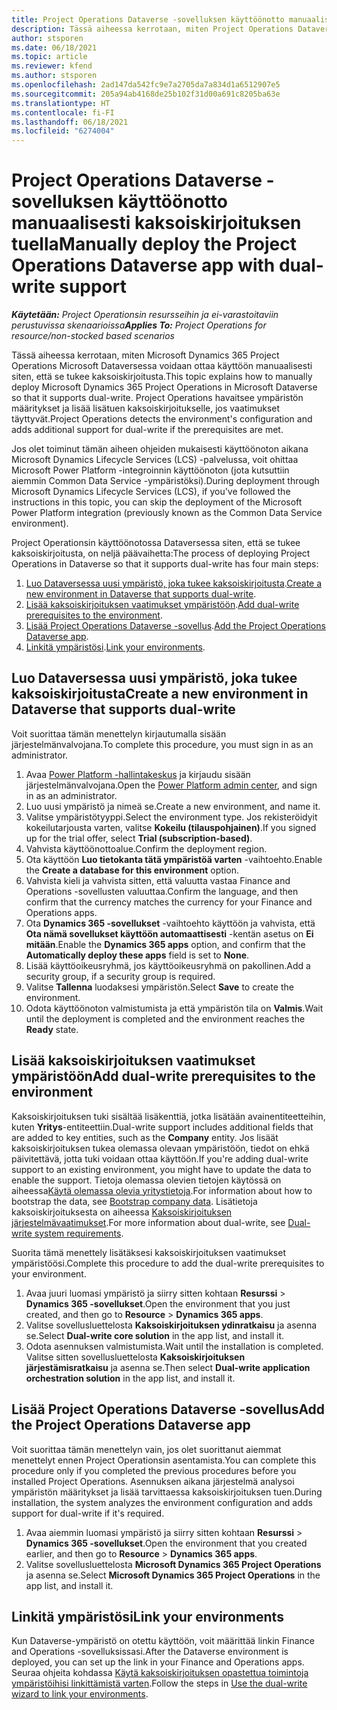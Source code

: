 ```yaml
---
title: Project Operations Dataverse -sovelluksen käyttöönotto manuaalisesti kaksoiskirjoituksen tuella
description: Tässä aiheessa kerrotaan, miten Project Operations Dataverse-sovellus voidaan ottaa käyttöön manuaalisesti siten, että se tukee kaksoiskirjoitusta.
author: stsporen
ms.date: 06/18/2021
ms.topic: article
ms.reviewer: kfend
ms.author: stsporen
ms.openlocfilehash: 2ad147da542fc9e7a2705da7a834d1a6512907e5
ms.sourcegitcommit: 205a94ab4168de25b102f31d00a691c8205ba63e
ms.translationtype: HT
ms.contentlocale: fi-FI
ms.lasthandoff: 06/18/2021
ms.locfileid: "6274004"
---
```

# <a name="manually-deploy-the-project-operations-dataverse-app-with-dual-write-support"></a><span data-ttu-id="d10c6-103">Project Operations Dataverse -sovelluksen käyttöönotto manuaalisesti kaksoiskirjoituksen tuella</span><span class="sxs-lookup"><span data-stu-id="d10c6-103">Manually deploy the Project Operations Dataverse app with dual-write support</span></span>

<span data-ttu-id="d10c6-104">_**Käytetään:** Project Operationsin resursseihin ja ei-varastoitaviin perustuvissa skenaarioissa_</span><span class="sxs-lookup"><span data-stu-id="d10c6-104">_**Applies To:** Project Operations for resource/non-stocked based scenarios_</span></span>

<span data-ttu-id="d10c6-105">Tässä aiheessa kerrotaan, miten Microsoft Dynamics 365 Project Operations Microsoft Dataversessa voidaan ottaa käyttöön manuaalisesti siten, että se tukee kaksoiskirjoitusta.</span><span class="sxs-lookup"><span data-stu-id="d10c6-105">This topic explains how to manually deploy Microsoft Dynamics 365 Project Operations in Microsoft Dataverse so that it supports dual-write.</span></span> <span data-ttu-id="d10c6-106">Project Operations havaitsee ympäristön määritykset ja lisää lisätuen kaksoiskirjoitukselle, jos vaatimukset täyttyvät.</span><span class="sxs-lookup"><span data-stu-id="d10c6-106">Project Operations detects the environment's configuration and adds additional support for dual-write if the prerequisites are met.</span></span>

<span data-ttu-id="d10c6-107">Jos olet toiminut tämän aiheen ohjeiden mukaisesti käyttöönoton aikana Microsoft Dynamics Lifecycle Services (LCS) -palvelussa, voit ohittaa Microsoft Power Platform -integroinnin käyttöönoton (jota kutsuttiin aiemmin Common Data Service -ympäristöksi).</span><span class="sxs-lookup"><span data-stu-id="d10c6-107">During deployment through Microsoft Dynamics Lifecycle Services (LCS), if you've followed the instructions in this topic, you can skip the deployment of the Microsoft Power Platform integration (previously known as the Common Data Service environment).</span></span>

<span data-ttu-id="d10c6-108">Project Operationsin käyttöönotossa Dataversessa siten, että se tukee kaksoiskirjoitusta, on neljä päävaihetta:</span><span class="sxs-lookup"><span data-stu-id="d10c6-108">The process of deploying Project Operations in Dataverse so that it supports dual-write has four main steps:</span></span>

1. <span data-ttu-id="d10c6-109">[Luo Dataversessa uusi ympäristö, joka tukee kaksoiskirjoitusta](#create).</span><span class="sxs-lookup"><span data-stu-id="d10c6-109">[Create a new environment in Dataverse that supports dual-write](#create).</span></span>
2. <span data-ttu-id="d10c6-110">[Lisää kaksoiskirjoituksen vaatimukset ympäristöön](#prerequisites).</span><span class="sxs-lookup"><span data-stu-id="d10c6-110">[Add dual-write prerequisites to the environment](#prerequisites).</span></span>
3. <span data-ttu-id="d10c6-111">[Lisää Project Operations Dataverse -sovellus](#dataverse).</span><span class="sxs-lookup"><span data-stu-id="d10c6-111">[Add the Project Operations Dataverse app](#dataverse).</span></span>
4. <span data-ttu-id="d10c6-112">[Linkitä ympäristösi](#link).</span><span class="sxs-lookup"><span data-stu-id="d10c6-112">[Link your environments](#link).</span></span>

## <a name="create-a-new-environment-in-dataverse-that-supports-dual-write"></a><a name="create"></a><span data-ttu-id="d10c6-113">Luo Dataversessa uusi ympäristö, joka tukee kaksoiskirjoitusta</span><span class="sxs-lookup"><span data-stu-id="d10c6-113">Create a new environment in Dataverse that supports dual-write</span></span>

<span data-ttu-id="d10c6-114">Voit suorittaa tämän menettelyn kirjautumalla sisään järjestelmänvalvojana.</span><span class="sxs-lookup"><span data-stu-id="d10c6-114">To complete this procedure, you must sign in as an administrator.</span></span>

1. <span data-ttu-id="d10c6-115">Avaa [Power Platform -hallintakeskus](https://admin.powerplatform.com) ja kirjaudu sisään järjestelmänvalvojana.</span><span class="sxs-lookup"><span data-stu-id="d10c6-115">Open the [Power Platform admin center](https://admin.powerplatform.com), and sign in as an administrator.</span></span>
2. <span data-ttu-id="d10c6-116">Luo uusi ympäristö ja nimeä se.</span><span class="sxs-lookup"><span data-stu-id="d10c6-116">Create a new environment, and name it.</span></span>
3. <span data-ttu-id="d10c6-117">Valitse ympäristötyyppi.</span><span class="sxs-lookup"><span data-stu-id="d10c6-117">Select the environment type.</span></span> <span data-ttu-id="d10c6-118">Jos rekisteröidyit kokeilutarjousta varten, valitse **Kokeilu (tilauspohjainen)**.</span><span class="sxs-lookup"><span data-stu-id="d10c6-118">If you signed up for the trial offer, select **Trial (subscription-based)**.</span></span>
4. <span data-ttu-id="d10c6-119">Vahvista käyttöönottoalue.</span><span class="sxs-lookup"><span data-stu-id="d10c6-119">Confirm the deployment region.</span></span>
5. <span data-ttu-id="d10c6-120">Ota käyttöön **Luo tietokanta tätä ympäristöä varten** -vaihtoehto.</span><span class="sxs-lookup"><span data-stu-id="d10c6-120">Enable the **Create a database for this environment** option.</span></span> 
6. <span data-ttu-id="d10c6-121">Vahvista kieli ja vahvista sitten, että valuutta vastaa Finance and Operations -sovellusten valuuttaa.</span><span class="sxs-lookup"><span data-stu-id="d10c6-121">Confirm the language, and then confirm that the currency matches the currency for your Finance and Operations apps.</span></span>
7. <span data-ttu-id="d10c6-122">Ota **Dynamics 365 -sovellukset** -vaihtoehto käyttöön ja vahvista, että **Ota nämä sovellukset käyttöön automaattisesti** -kentän asetus on **Ei mitään**.</span><span class="sxs-lookup"><span data-stu-id="d10c6-122">Enable the **Dynamics 365 apps** option, and confirm that the **Automatically deploy these apps** field is set to **None**.</span></span>
8. <span data-ttu-id="d10c6-123">Lisää käyttöoikeusryhmä, jos käyttöoikeusryhmä on pakollinen.</span><span class="sxs-lookup"><span data-stu-id="d10c6-123">Add a security group, if a security group is required.</span></span>
9. <span data-ttu-id="d10c6-124">Valitse **Tallenna** luodaksesi ympäristön.</span><span class="sxs-lookup"><span data-stu-id="d10c6-124">Select **Save** to create the environment.</span></span>
10. <span data-ttu-id="d10c6-125">Odota käyttöönoton valmistumista ja että ympäristön tila on **Valmis**.</span><span class="sxs-lookup"><span data-stu-id="d10c6-125">Wait until the deployment is completed and the environment reaches the **Ready** state.</span></span>

## <a name="add-dual-write-prerequisites-to-the-environment"></a><a name="prerequisites"></a><span data-ttu-id="d10c6-126">Lisää kaksoiskirjoituksen vaatimukset ympäristöön</span><span class="sxs-lookup"><span data-stu-id="d10c6-126">Add dual-write prerequisites to the environment</span></span>

<span data-ttu-id="d10c6-127">Kaksoiskirjoituksen tuki sisältää lisäkenttiä, jotka lisätään avainentiteetteihin, kuten **Yritys**-entiteettiin.</span><span class="sxs-lookup"><span data-stu-id="d10c6-127">Dual-write support includes additional fields that are added to key entities, such as the **Company** entity.</span></span> <span data-ttu-id="d10c6-128">Jos lisäät kaksoiskirjoituksen tukea olemassa olevaan ympäristöön, tiedot on ehkä päivitettävä, jotta tuki voidaan ottaa käyttöön.</span><span class="sxs-lookup"><span data-stu-id="d10c6-128">If you're adding dual-write support to an existing environment, you might have to update the data to enable the support.</span></span> <span data-ttu-id="d10c6-129">Tietoja olemassa olevien tietojen käytössä on aiheessa[Käytä olemassa olevia yritystietoja](/dynamics365/fin-ops-core/dev-itpro/data-entities/dual-write/bootstrap-company-data).</span><span class="sxs-lookup"><span data-stu-id="d10c6-129">For information about how to bootstrap the data, see [Bootstrap company data](/dynamics365/fin-ops-core/dev-itpro/data-entities/dual-write/bootstrap-company-data).</span></span> <span data-ttu-id="d10c6-130">Lisätietoja kaksoiskirjoituksesta on aiheessa [Kaksoiskirjoituksen järjestelmävaatimukset](/dynamics365/fin-ops-core/dev-itpro/data-entities/dual-write/dual-write-system-req).</span><span class="sxs-lookup"><span data-stu-id="d10c6-130">For more information about dual-write, see [Dual-write system requirements](/dynamics365/fin-ops-core/dev-itpro/data-entities/dual-write/dual-write-system-req).</span></span>

<span data-ttu-id="d10c6-131">Suorita tämä menettely lisätäksesi kaksoiskirjoituksen vaatimukset ympäristöösi.</span><span class="sxs-lookup"><span data-stu-id="d10c6-131">Complete this procedure to add the dual-write prerequisites to your environment.</span></span>

1. <span data-ttu-id="d10c6-132">Avaa juuri luomasi ympäristö ja siirry sitten kohtaan **Resurssi** \> **Dynamics 365 -sovellukset**.</span><span class="sxs-lookup"><span data-stu-id="d10c6-132">Open the environment that you just created, and then go to **Resource** \> **Dynamics 365 apps**.</span></span>
2. <span data-ttu-id="d10c6-133">Valitse sovellusluettelosta **Kaksoiskirjoituksen ydinratkaisu** ja asenna se.</span><span class="sxs-lookup"><span data-stu-id="d10c6-133">Select **Dual-write core solution** in the app list, and install it.</span></span>
3. <span data-ttu-id="d10c6-134">Odota asennuksen valmistumista.</span><span class="sxs-lookup"><span data-stu-id="d10c6-134">Wait until the installation is completed.</span></span> <span data-ttu-id="d10c6-135">Valitse sitten sovellusluettelosta **Kaksoiskirjoituksen järjestämisratkaisu** ja asenna se.</span><span class="sxs-lookup"><span data-stu-id="d10c6-135">Then select **Dual-write application orchestration solution** in the app list, and install it.</span></span>

## <a name="add-the-project-operations-dataverse-app"></a><a name="dataverse"></a><span data-ttu-id="d10c6-136">Lisää Project Operations Dataverse -sovellus</span><span class="sxs-lookup"><span data-stu-id="d10c6-136">Add the Project Operations Dataverse app</span></span>

<span data-ttu-id="d10c6-137">Voit suorittaa tämän menettelyn vain, jos olet suorittanut aiemmat menettelyt ennen Project Operationsin asentamista.</span><span class="sxs-lookup"><span data-stu-id="d10c6-137">You can complete this procedure only if you completed the previous procedures before you installed Project Operations.</span></span> <span data-ttu-id="d10c6-138">Asennuksen aikana järjestelmä analysoi ympäristön määritykset ja lisää tarvittaessa kaksoiskirjoituksen tuen.</span><span class="sxs-lookup"><span data-stu-id="d10c6-138">During installation, the system analyzes the environment configuration and adds support for dual-write if it's required.</span></span>

1. <span data-ttu-id="d10c6-139">Avaa aiemmin luomasi ympäristö ja siirry sitten kohtaan **Resurssi** \> **Dynamics 365 -sovellukset**.</span><span class="sxs-lookup"><span data-stu-id="d10c6-139">Open the environment that you created earlier, and then go to **Resource** \> **Dynamics 365 apps**.</span></span>
2. <span data-ttu-id="d10c6-140">Valitse sovellusluettelosta **Microsoft Dynamics 365 Project Operations** ja asenna se.</span><span class="sxs-lookup"><span data-stu-id="d10c6-140">Select **Microsoft Dynamics 365 Project Operations** in the app list, and install it.</span></span>

## <a name="link-your-environments"></a><a name="link"></a><span data-ttu-id="d10c6-141">Linkitä ympäristösi</span><span class="sxs-lookup"><span data-stu-id="d10c6-141">Link your environments</span></span>

<span data-ttu-id="d10c6-142">Kun Dataverse-ympäristö on otettu käyttöön, voit määrittää linkin Finance and Operations -sovelluksissasi.</span><span class="sxs-lookup"><span data-stu-id="d10c6-142">After the Dataverse environment is deployed, you can set up the link in your Finance and Operations apps.</span></span> <span data-ttu-id="d10c6-143">Seuraa ohjeita kohdassa [Käytä kaksoiskirjoituksen opastettua toimintoja ympäristöihisi linkittämistä varten](/dynamics365/fin-ops-core/dev-itpro/data-entities/dual-write/link-your-environment).</span><span class="sxs-lookup"><span data-stu-id="d10c6-143">Follow the steps in [Use the dual-write wizard to link your environments](/dynamics365/fin-ops-core/dev-itpro/data-entities/dual-write/link-your-environment).</span></span>
